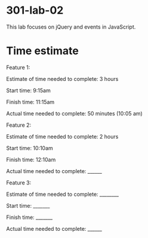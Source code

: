 # 301-lab-02

This lab focuses on jQuery and events in JavaScript. 

# Time estimate

Feature 1: 

Estimate of time needed to complete: 3 hours

Start time: 9:15am

Finish time: 11:15am

Actual time needed to complete: 50 minutes (10:05 am)

Feature 2: 

Estimate of time needed to complete: 2 hours

Start time: 10:10am

Finish time: 12:10am

Actual time needed to complete: ______

Feature 3: 

Estimate of time needed to complete: ________

Start time: _______

Finish time: _______

Actual time needed to complete: ______